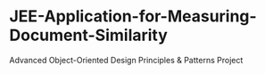 # JEE-Application-for-Measuring-Document-Similarity
Advanced Object-Oriented Design Principles &amp; Patterns Project 
